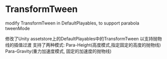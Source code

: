 # TransformTween
modify TransformTween in DefaultPlayables, to support parabola tweenMode

修改了Unity assetstore上的DefaultPlayables中的TransformTween
以支持抛物线的插值过渡
支持了两种模式: 
  Para-Height(高度模式,指定固定的高度的抛物线)
  Para-Gravity(重力加速度模式, 固定的加速度的抛物线)
